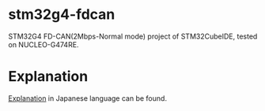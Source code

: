 # stm32g4-fdcan
STM32G4 FD-CAN(2Mbps-Normal mode) project of STM32CubeIDE, tested on NUCLEO-G474RE.

# Explanation
<a href="https://memo.soarcloud.com/stm32g4-fd-can-in-normal-mode/" target="_blank">Explanation</a> in Japanese language can be found.
